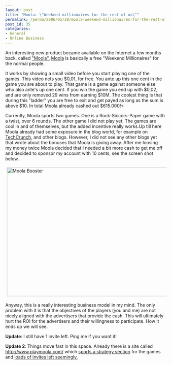 ```yaml
---
layout: post
title: "Moola: \"Weekend millionaires for the rest of us\""
permalink: /perma/2006/05/28/moola-weekend-millionaires-for-the-rest-of-us/
post_id: 35
categories: 
- General
- Online Business
---
```


An interesting new product became available on the Internet a few months back, called <a href="https://www.moola.com/">"Moola".</a> <a href="https://www.moola.com/">Moola</a> is basically a free "Weekend Millionaires" for the normal people.

It works by showing a small video before you start playing one of the games. This video nets you $0,01, for free. You ante up this one cent in the game you are about to play. That game is a game against someone else who also ante's up one cent. If you win the game you end up with $0,02, and are only removed 29 wins from earning $10M. The coolest thing is that during this "ladder" you are free to exit and get payed as long as the sum is above $10. In total Moola already cashed out $615.000!<

Currently, Moola sports two games. One is a Rock-Siccors-Paper game with a twist, over 6 rounds. The other game I did not play yet. The games are cool in and of themselves, but the added incentive really works.Up till here Moola already had some exposure in the blog world, for example on <a href="http://www.techcrunch.com/2006/05/14/moolas-interesting-business-model/">TechCrunch,</a> and other blogs. However, I did not see any other blogs yet that wrote about the bonuses that Moola is giving away. After me loosing my money twice Moola decided that I needed a bit more cash to get me off and decided to sponsor my account with 10 cents, see the screen shot below.

<img width="538" height="406" style="margin: 5px" title="Moola Booster" src="{{site.baseurl}}/wp-content/moola-booster.JPG" />

Anyway, this is a really interesting business model in my mind. The only problem with it is that the objectives of the players (you and me) are not nicely aligned with the advertisers that provide the cash. This will ultimately hurt the ROI for the advertisers and their willingness to participate. How it ends up we will see.

**Update**: I still have 1 invite left. Ping me if you want it!

**Update 2**: Things move fast in this space. Already there is a site called <a href="http://www.playmoola.com/">http://www.playmoola.com/</a> which <a href="http://www.playmoola.com/community/index.php?showtopic=36">sports a strategy section</a> for the games and <a href="http://www.playmoola.com/community/index.php?showtopic=86">loads of invites left seemingly.</a>
